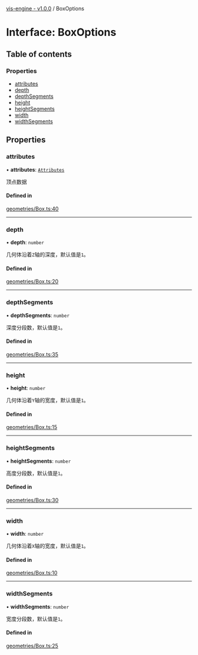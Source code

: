 [vis-engine - v1.0.0](../index.md) / BoxOptions

# Interface: BoxOptions

## Table of contents

### Properties

- [attributes](BoxOptions.md#attributes)
- [depth](BoxOptions.md#depth)
- [depthSegments](BoxOptions.md#depthsegments)
- [height](BoxOptions.md#height)
- [heightSegments](BoxOptions.md#heightsegments)
- [width](BoxOptions.md#width)
- [widthSegments](BoxOptions.md#widthsegments)

## Properties

### attributes

• **attributes**: [`Attributes`](Attributes.md)

顶点数据

#### Defined in

[geometries/Box.ts:40](https://github.com/sakitam-gis/vis-engine/blob/master/src/geometries/Box.ts?at&#x3D;566f929#line&#x3D;40)

___

### depth

• **depth**: `number`

几何体沿着`Z`轴的深度，默认值是`1`。

#### Defined in

[geometries/Box.ts:20](https://github.com/sakitam-gis/vis-engine/blob/master/src/geometries/Box.ts?at&#x3D;566f929#line&#x3D;20)

___

### depthSegments

• **depthSegments**: `number`

深度分段数，默认值是`1`。

#### Defined in

[geometries/Box.ts:35](https://github.com/sakitam-gis/vis-engine/blob/master/src/geometries/Box.ts?at&#x3D;566f929#line&#x3D;35)

___

### height

• **height**: `number`

几何体沿着`Y`轴的宽度，默认值是`1`。

#### Defined in

[geometries/Box.ts:15](https://github.com/sakitam-gis/vis-engine/blob/master/src/geometries/Box.ts?at&#x3D;566f929#line&#x3D;15)

___

### heightSegments

• **heightSegments**: `number`

高度分段数，默认值是`1`。

#### Defined in

[geometries/Box.ts:30](https://github.com/sakitam-gis/vis-engine/blob/master/src/geometries/Box.ts?at&#x3D;566f929#line&#x3D;30)

___

### width

• **width**: `number`

几何体沿着`X`轴的宽度，默认值是`1`。

#### Defined in

[geometries/Box.ts:10](https://github.com/sakitam-gis/vis-engine/blob/master/src/geometries/Box.ts?at&#x3D;566f929#line&#x3D;10)

___

### widthSegments

• **widthSegments**: `number`

宽度分段数，默认值是`1`。

#### Defined in

[geometries/Box.ts:25](https://github.com/sakitam-gis/vis-engine/blob/master/src/geometries/Box.ts?at&#x3D;566f929#line&#x3D;25)
